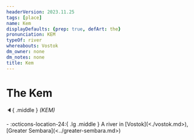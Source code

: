 ```yaml
---
headerVersion: 2023.11.25
tags: [place]
name: Kem
displayDefaults: {prep: true, defArt: the}
pronunciation: KEM
typeOf: river
whereabouts: Vostok
dm_owner: none
dm_notes: none
title: Kem
---
```

# The Kem
:speaker:{ .middle } *(KEM)*  
<div class="grid cards ext-narrow-margin ext-one-column" markdown>
-    :octicons-location-24:{ .lg .middle } A river in [Vostok](<./vostok.md>), [Greater Sembara](<../greater-sembara.md>)  
</div>



